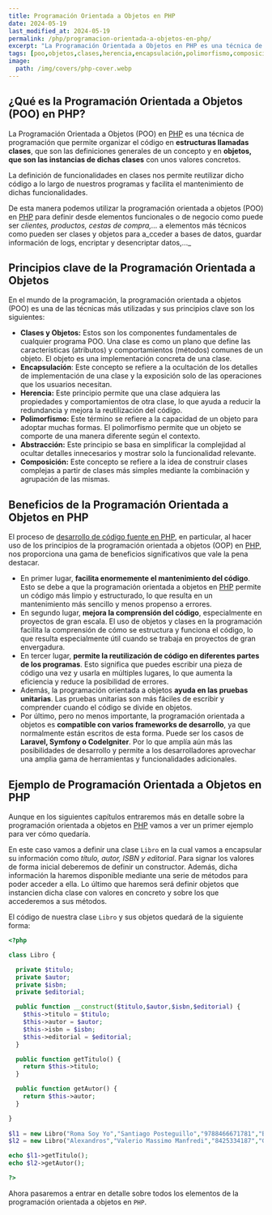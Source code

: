 ```yaml
---
title: Programación Orientada a Objetos en PHP
date: 2024-05-19
last_modified_at: 2024-05-19
permalink: /php/programacion-orientada-a-objetos-en-php/
excerpt: "La Programación Orientada a Objetos en PHP es una técnica de programación que permite organizar el código en clases y objetos."
tags: [poo,objetos,clases,herencia,encapsulación,polimorfismo,composición,pruebas unitarias]
image:
  path: /img/covers/php-cover.webp
---
```


## ¿Qué es la Programación Orientada a Objetos (POO) en PHP?


La Programación Orientada a Objetos (POO) en [PHP](https://www.manualweb.net/php/) es una técnica de programación que permite organizar el código en **estructuras llamadas clases**, que son las definiciones generales de un concepto y en **objetos, que son las instancias de dichas clases** con unos valores concretos.


La definición de funcionalidades en clases nos permite reutilizar dicho código a lo largo de nuestros programas y facilita el mantenimiento de dichas funcionalidades.


De esta manera podemos utilizar la programación orientada a objetos (POO) en [PHP](https://www.manualweb.net/php/) para definir desde elementos funcionales o de negocio como puede ser _clientes, productos, cestas de compra,…_ a elementos más técnicos como pueden ser clases y objetos para a_cceder a bases de datos, guardar información de logs, encriptar y desencriptar datos,…_


## Principios clave de la Programación Orientada a Objetos 


En el mundo de la programación, la programación orientada a objetos (POO) es una de las técnicas más utilizadas y sus principios clave son los siguientes:

- **Clases y Objetos:** Estos son los componentes fundamentales de cualquier programa POO. Una clase es como un plano que define las características (atributos) y comportamientos (métodos) comunes de un objeto. El objeto es una implementación concreta de una clase.
- **Encapsulación**: Este concepto se refiere a la ocultación de los detalles de implementación de una clase y la exposición solo de las operaciones que los usuarios necesitan.
- **Herencia:** Este principio permite que una clase adquiera las propiedades y comportamientos de otra clase, lo que ayuda a reducir la redundancia y mejora la reutilización del código.
- **Polimorfismo:** Este término se refiere a la capacidad de un objeto para adoptar muchas formas. El polimorfismo permite que un objeto se comporte de una manera diferente según el contexto.
- **Abstracción:** Este principio se basa en simplificar la complejidad al ocultar detalles innecesarios y mostrar solo la funcionalidad relevante.
- **Composición:** Este concepto se refiere a la idea de construir clases complejas a partir de clases más simples mediante la combinación y agrupación de las mismas.

## Beneficios de la Programación Orientada a Objetos en PHP


El proceso de [desarrollo de código fuente en PHP](https://lineadecodigo.com/categoria/php/), en particular, al hacer uso de los principios de la programación orientada a objetos (OOP) en [PHP](https://www.manualweb.net/php/), nos proporciona una gama de beneficios significativos que vale la pena destacar.

- En primer lugar, **facilita enormemente el mantenimiento del código**. Esto se debe a que la programación orientada a objetos en [PHP](https://www.manualweb.net/php/) permite un código más limpio y estructurado, lo que resulta en un mantenimiento más sencillo y menos propenso a errores.
- En segundo lugar, **mejora la comprensión del código**, especialmente en proyectos de gran escala. El uso de objetos y clases en la programación facilita la comprensión de cómo se estructura y funciona el código, lo que resulta especialmente útil cuando se trabaja en proyectos de gran envergadura.
- En tercer lugar, **permite la reutilización de código en diferentes partes de los programas**. Esto significa que puedes escribir una pieza de código una vez y usarla en múltiples lugares, lo que aumenta la eficiencia y reduce la posibilidad de errores.
- Además, la programación orientada a objetos **ayuda en las pruebas unitarias**. Las pruebas unitarias son más fáciles de escribir y comprender cuando el código se divide en objetos.
- Por último, pero no menos importante, la programación orientada a objetos es **compatible con varios frameworks de desarrollo**, ya que normalmente están escritos de esta forma. Puede ser los casos de **Laravel, Symfony o CodeIgniter**. Por lo que amplía aún más las posibilidades de desarrollo y permite a los desarrolladores aprovechar una amplia gama de herramientas y funcionalidades adicionales.

## Ejemplo de Programación Orientada a Objetos en PHP


Aunque en los siguientes capítulos entraremos más en detalle sobre la programación orientada a objetos en [PHP](https://www.manualweb.net/php/) vamos a ver un primer ejemplo para ver cómo quedaría.


En este caso vamos a definir una clase `Libro` en la cual vamos a encapsular su información como _título, autor, ISBN y editorial_. Para signar los valores de forma inicial deberemos de definir un constructor. Además, dicha información la haremos disponible mediante una serie de métodos para poder acceder a ella. Lo último que haremos será definir objetos que instancien dicha clase con valores en concreto y sobre los que accederemos a sus métodos.


El código de nuestra clase `Libro` y sus objetos quedará de la siguiente forma:


```php
<?php

class Libro {

  private $titulo;
  private $autor;
  private $isbn;
  private $editorial;

  public function __construct($titulo,$autor,$isbn,$editorial) {
    $this->titulo = $titulo;
    $this->autor = $autor;
    $this->isbn = $isbn;
    $this->editorial = $editorial;
  }

  public function getTitulo() {
    return $this->titulo;
  }

  public function getAutor() {
    return $this->autor;
  }

}
  
$l1 = new Libro("Roma Soy Yo","Santiago Posteguillo","9788466671781","B");
$l2 = new Libro("Alexandros","Valerio Massimo Manfredi","8425334187","Grijalbo");

echo $l1->getTitulo();
echo $l2->getAutor();

?>
```


Ahora pasaremos a entrar en detalle sobre todos los elementos de la programación orientada a objetos en `PHP`.

